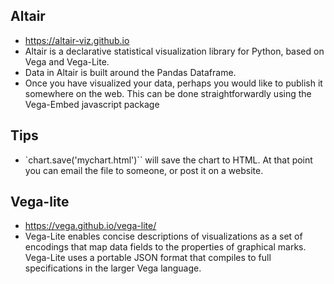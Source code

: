 ## Altair
* https://altair-viz.github.io
* Altair is a declarative statistical visualization library for Python, based on Vega and Vega-Lite.
* Data in Altair is built around the Pandas Dataframe. 
* Once you have visualized your data, perhaps you would like to publish it somewhere on the web. This can be done straightforwardly using the Vega-Embed javascript package

## Tips
* `chart.save('mychart.html')`` will save the chart to HTML. At that point you can email the file to someone, or post it on a website.

## Vega-lite
* https://vega.github.io/vega-lite/
* Vega-Lite enables concise descriptions of visualizations as a set of encodings that map data fields to the properties of graphical marks. Vega-Lite uses a portable JSON format that compiles to full specifications in the larger Vega language.
